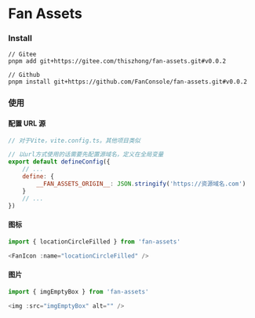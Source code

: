 # Fan Assets

### Install

```ssh
// Gitee
pnpm add git+https://gitee.com/thiszhong/fan-assets.git#v0.0.2

// Github
pnpm install git+https://github.com/FanConsole/fan-assets.git#v0.0.2
```

### 使用

#### 配置 URL 源

```js
// 对于Vite，vite.config.ts。其他项目类似

// 以url方式使用的话需要先配置源域名，定义在全局变量
export default defineConfig({
	// ...
	define: {
		__FAN_ASSETS_ORIGIN__: JSON.stringify('https://资源域名.com')
	}
	// ...
})
```

#### 图标

```js
import { locationCircleFilled } from 'fan-assets'

<FanIcon :name="locationCircleFilled" />
```

#### 图片

```js
import { imgEmptyBox } from 'fan-assets'

<img :src="imgEmptyBox" alt="" />
```
